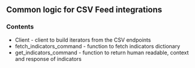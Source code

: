 ## Common logic for CSV Feed integrations

### Contents
* Client - client to build iterators from the CSV endpoints
* fetch_indicators_command - function to fetch indicators dictionary
* get_indicators_command - function to return human readable, context and response of indicators
